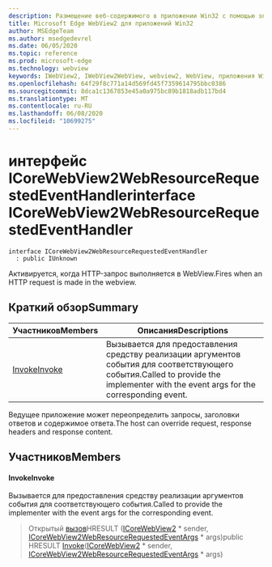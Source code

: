 ```yaml
---
description: Размещение веб-содержимого в приложении Win32 с помощью элемента управления Microsoft Edge WebView2
title: Microsoft Edge WebView2 для приложений Win32
author: MSEdgeTeam
ms.author: msedgedevrel
ms.date: 06/05/2020
ms.topic: reference
ms.prod: microsoft-edge
ms.technology: webview
keywords: IWebView2, IWebView2WebView, webview2, WebView, приложения Win32, Win32, EDGE, ICoreWebView2, ICoreWebView2Controller, элемент управления "веб-браузер", HTML Edge
ms.openlocfilehash: 64f29f8c771a14d569fd45f7359614795bbc0386
ms.sourcegitcommit: 8dca1c1367853e45a0a975bc89b1818adb117bd4
ms.translationtype: MT
ms.contentlocale: ru-RU
ms.lasthandoff: 06/08/2020
ms.locfileid: "10699275"
---
```

# <span data-ttu-id="6992a-104">интерфейс ICoreWebView2WebResourceRequestedEventHandler</span><span class="sxs-lookup"><span data-stu-id="6992a-104">interface ICoreWebView2WebResourceRequestedEventHandler</span></span> 

```
interface ICoreWebView2WebResourceRequestedEventHandler
  : public IUnknown
```

<span data-ttu-id="6992a-105">Активируется, когда HTTP-запрос выполняется в WebView.</span><span class="sxs-lookup"><span data-stu-id="6992a-105">Fires when an HTTP request is made in the webview.</span></span>

## <span data-ttu-id="6992a-106">Краткий обзор</span><span class="sxs-lookup"><span data-stu-id="6992a-106">Summary</span></span>

 <span data-ttu-id="6992a-107">Участников</span><span class="sxs-lookup"><span data-stu-id="6992a-107">Members</span></span>                        | <span data-ttu-id="6992a-108">Описания</span><span class="sxs-lookup"><span data-stu-id="6992a-108">Descriptions</span></span>
--------------------------------|---------------------------------------------
[<span data-ttu-id="6992a-109">Invoke</span><span class="sxs-lookup"><span data-stu-id="6992a-109">Invoke</span></span>](#invoke) | <span data-ttu-id="6992a-110">Вызывается для предоставления средству реализации аргументов события для соответствующего события.</span><span class="sxs-lookup"><span data-stu-id="6992a-110">Called to provide the implementer with the event args for the corresponding event.</span></span>

<span data-ttu-id="6992a-111">Ведущее приложение может переопределить запросы, заголовки ответов и содержимое ответа.</span><span class="sxs-lookup"><span data-stu-id="6992a-111">The host can override request, response headers and response content.</span></span>

## <span data-ttu-id="6992a-112">Участников</span><span class="sxs-lookup"><span data-stu-id="6992a-112">Members</span></span>

#### <span data-ttu-id="6992a-113">Invoke</span><span class="sxs-lookup"><span data-stu-id="6992a-113">Invoke</span></span> 

<span data-ttu-id="6992a-114">Вызывается для предоставления средству реализации аргументов события для соответствующего события.</span><span class="sxs-lookup"><span data-stu-id="6992a-114">Called to provide the implementer with the event args for the corresponding event.</span></span>

> <span data-ttu-id="6992a-115">Открытый [вызов](#invoke)HRESULT ([ICoreWebView2](icorewebview2.md) \* sender, [ICoreWebView2WebResourceRequestedEventArgs](icorewebview2webresourcerequestedeventargs.md) \* args)</span><span class="sxs-lookup"><span data-stu-id="6992a-115">public HRESULT [Invoke](#invoke)([ICoreWebView2](icorewebview2.md) \* sender, [ICoreWebView2WebResourceRequestedEventArgs](icorewebview2webresourcerequestedeventargs.md) \* args)</span></span>

